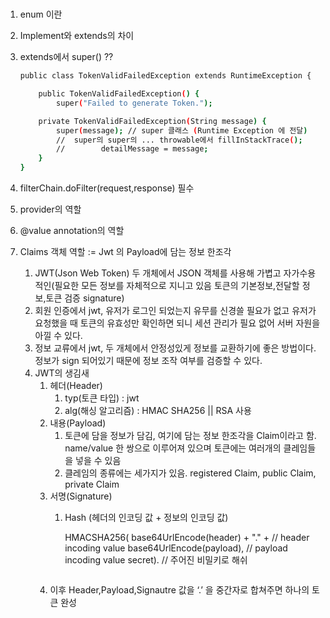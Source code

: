# 

1. enum 이란
2. Implement와 extends의 차이
3. extends에서 super() ?? 
    
    ```bash
    public class TokenValidFailedException extends RuntimeException {
    
        public TokenValidFailedException() {
            super("Failed to generate Token.");
    
        private TokenValidFailedException(String message) {
            super(message); // super 클래스 (Runtime Exception 에 전달)
            //  super의 super의 ... throwable에서 fillInStackTrace();
            //        detailMessage = message;
        }
    }
    ```
    
4. filterChain.doFilter(request,response) 필수
5. provider의 역할
6. @value annotation의 역할
7. Claims 객체 역할 := Jwt 의 Payload에 담는 정보 한조각
    1. JWT(Json Web Token) 
    두 개체에서 JSON 객체를 사용해 가볍고 자가수용적인(필요한 모든 정보를 자체적으로 지니고 있음 토큰의 기본정보,전달할 정보,토큰 검증 signature)
    2. 회원 인증에서 jwt, 유저가 로그인 되었는지 유무를 신경쓸 필요가 없고 유저가 요청했을 때 토큰의 유효성만 확인하면 되니 세션 관리가 필요 없어 서버 자원을 아낄 수 있다. 
    3. 정보 교류에서 jwt, 두 개체에서 안정성있게 정보를 교환하기에 좋은 방법이다. 정보가 sign 되어있기 때문에 정보 조작 여부를 검증할 수 있다. 
    4. JWT의 생김새
        1. 헤더(Header)
            1. typ(토큰 타입) : jwt
            2. alg(해싱 알고리즘) : HMAC SHA256 || RSA 사용 
        2. 내용(Payload)
            1. 토큰에 담을 정보가 담김, 여기에 담는 정보 한조각을 Claim이라고 함. name/value 한 쌍으로 이루어져 있으며 토큰에는 여러개의 클레임들을 넣을 수 있음
            2. 클레임의 종류에는 세가지가 있음. registered Claim, public Claim, private Claim
        3. 서명(Signature)
            1. Hash (헤더의 인코딩 값 + 정보의 인코딩 값)
                
                HMACSHA256(
                  base64UrlEncode(header) + "." + // header incoding value
                  base64UrlEncode(payload),      // payload incoding value
                  secret).                      // 주어진 비밀키로 해쉬 
                ```
                
		4. 이후 Header,Payload,Signautre 값을 ‘.’ 을 중간자로 합쳐주면 하나의 토큰 완성

